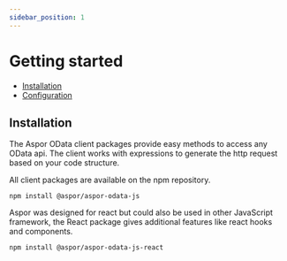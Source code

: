 ```yaml
---
sidebar_position: 1
---
```



# Getting started

* [Installation](#installation)
* [Configuration](#configuration)

## Installation

The Aspor OData client packages provide easy methods to access any OData api. The client works
with expressions to generate the http request based on your code structure. 

All client packages are available on the npm repository. 

```
npm install @aspor/aspor-odata-js
```

Aspor was designed for react but could also be used in other JavaScript framework, the 
React package gives additional features like react hooks and components. 

```
npm install @aspor/aspor-odata-js-react
```





